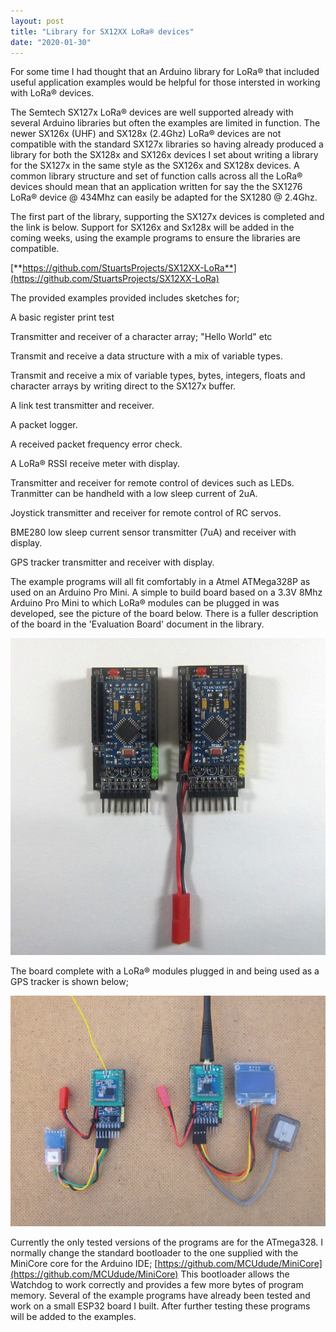 ```yaml
---
layout: post
title: "Library for SX12XX LoRa® devices"
date: "2020-01-30"
---
```


For some time I had thought that an Arduino library for LoRa® that included useful application examples would be helpful for those intersted in working with LoRa® devices.

The Semtech SX127x LoRa® devices are well supported already with several Arduino libraries but often the examples are limited in function. The newer SX126x (UHF) and SX128x (2.4Ghz) LoRa® devices are not compatible with the standard SX127x libraries so having already produced a library for both the SX128x and SX126x devices I set about writing a library for the SX127x in the same style as the SX126x and SX128x devices. A common library structure and set of function calls across all the LoRa® devices should mean that an application written for say the the SX1276 LoRa® device @ 434Mhz can easily be adapted for the SX1280 @ 2.4Ghz.

The first part of the library, supporting the SX127x devices is completed and the link is below. Support for SX126x and Sx128x will be added in the coming weeks, using the example programs to ensure the libraries are compatible.

[**https://github.com/StuartsProjects/SX12XX-LoRa**](https://github.com/StuartsProjects/SX12XX-LoRa)

The provided examples provided includes sketches for;

A basic register print test

Transmitter and receiver of a character array; "Hello World" etc

Transmit and receive a data structure with a mix of variable types.

Transmit and receive a mix of variable types, bytes, integers, floats and character arrays by writing direct to the SX127x buffer.

A link test transmitter and receiver.

A packet logger.

A received packet frequency error check.

A LoRa® RSSI receive meter with display.

Transmitter and receiver for remote control of devices such as LEDs. Tranmitter can be handheld with a low sleep current of 2uA.

Joystick transmitter and receiver for remote control of RC servos.

BME280 low sleep current sensor transmitter (7uA) and receiver with display.

GPS tracker transmitter and receiver with display.

The example programs will all fit comfortably in a Atmel ATMega328P as used on an Arduino Pro Mini. A simple to build board based on a 3.3V 8Mhz Arduino Pro Mini to which LoRa® modules can be plugged in was developed, see the picture of the board below. There is a fuller description of the board in the 'Evaluation Board' document in the library.

![](/images/Easy_Assembled.jpg)

The board complete with a LoRa® modules plugged in and being used as a GPS tracker is shown below;

![](/images/Easy_GPS_Tracker-1024x750.jpg)

Currently the only tested versions of the programs are for the ATmega328. I normally change the standard bootloader to the one supplied with the MiniCore core for the Arduino IDE; [https://github.com/MCUdude/MiniCore](https://github.com/MCUdude/MiniCore) This bootloader allows the Watchdog to work correctly and provides a few more bytes of program memory. Several of the example programs have already been tested and work on a small ESP32 board I built. After further testing these programs will be added to the examples.
